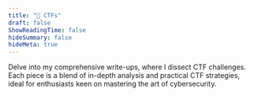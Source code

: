 ```yaml
---
title: "🚩 CTFs"
draft: false
ShowReadingTime: false
hideSummary: false
hideMeta: true
---
```


Delve into my comprehensive write-ups, where I dissect CTF challenges. Each piece is a blend of in-depth analysis and practical CTF strategies, ideal for enthusiasts keen on mastering the art of cybersecurity.
